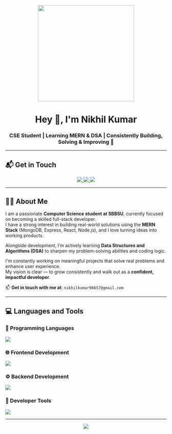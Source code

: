 <p align="center">
  <img src="https://cdn.dribbble.com/users/1162077/screenshots/3848914/programmer.gif" width="300" />
</p>

<h1 align="center">Hey 👋, I'm Nikhil Kumar</h1>
<h3 align="center">CSE Student | Learning MERN & DSA | Consistently Building, Solving & Improving 🚀</h3>

---

## 📬 Get in Touch

<p align="center">
  <a href="https://www.linkedin.com/in/nikhil2040/" target="_blank">
    <img src="https://img.shields.io/badge/LinkedIn-%230077B5.svg?&style=for-the-badge&logo=linkedin&logoColor=white" />
  </a>
  <a href="https://instagram.com/nikhxll.19/" target="_blank">
    <img src="https://img.shields.io/badge/Instagram-%23E4405F.svg?&style=for-the-badge&logo=instagram&logoColor=white" />
  </a>
  <a href="https://twitter.com/NikhilK70357479" target="_blank">
    <img src="https://img.shields.io/badge/Twitter-%231DA1F2.svg?&style=for-the-badge&logo=twitter&logoColor=white" />
  </a>
</p>

---

## 👨‍💻 About Me

I am a passionate **Computer Science student at SBBSU**, currently focused on becoming a skilled full-stack developer.  
I have a strong interest in building real-world solutions using the **MERN Stack** (MongoDB, Express, React, Node.js), and I love turning ideas into working products.

Alongside development, I’m actively learning **Data Structures and Algorithms (DSA)** to sharpen my problem-solving abilities and coding logic.

I'm constantly working on meaningful projects that solve real problems and enhance user experience.  
My vision is clear — to grow consistently and walk out as a **confident, impactful developer**.

📫 **Get in touch with me at**: `nikhilkumar96657@gmail.com`

---

## 💻 Languages and Tools

### 🧠 Programming Languages  
<p>
  <img src="https://skillicons.dev/icons?i=js,java" />
</p>

### 🌐 Frontend Development  
<p>
  <img src="https://skillicons.dev/icons?i=html,css,react,tailwind" />
</p>

### ⚙️ Backend Development  
<p>
  <img src="https://skillicons.dev/icons?i=nodejs,express,mongodb" />
</p>

### 🔧 Developer Tools  
<p>
  <img src="https://skillicons.dev/icons?i=vscode,git,github,postman" />
</p>

---

<p align="center">
  <img src="https://capsule-render.vercel.app/api?type=waving&color=gradient&height=120&section=footer"/>
</p>
